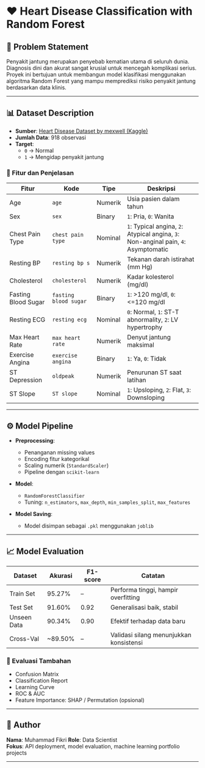 # ❤️ Heart Disease Classification with Random Forest

## 📌 Problem Statement
Penyakit jantung merupakan penyebab kematian utama di seluruh dunia. Diagnosis dini dan akurat sangat krusial untuk mencegah komplikasi serius. Proyek ini bertujuan untuk membangun model klasifikasi menggunakan algoritma Random Forest yang mampu memprediksi risiko penyakit jantung berdasarkan data klinis.

---

## 📊 Dataset Description

- **Sumber**: [Heart Disease Dataset by mexwell (Kaggle)](https://www.kaggle.com/datasets/mexwell/heart-disease-dataset)
- **Jumlah Data**: 918 observasi
- **Target**: 
  - `0` → Normal
  - `1` → Mengidap penyakit jantung

### 🧬 Fitur dan Penjelasan

| Fitur | Kode | Tipe | Deskripsi |
|------|------|------|-----------|
| Age | `age` | Numerik | Usia pasien dalam tahun |
| Sex | `sex` | Binary | `1`: Pria, `0`: Wanita |
| Chest Pain Type | `chest pain type` | Nominal | `1`: Typical angina, `2`: Atypical angina, `3`: Non-anginal pain, `4`: Asymptomatic |
| Resting BP | `resting bp s` | Numerik | Tekanan darah istirahat (mm Hg) |
| Cholesterol | `cholesterol` | Numerik | Kadar kolesterol (mg/dl) |
| Fasting Blood Sugar | `fasting blood sugar` | Binary | `1`: >120 mg/dl, `0`: <=120 mg/dl |
| Resting ECG | `resting ecg` | Nominal | `0`: Normal, `1`: ST-T abnormality, `2`: LV hypertrophy |
| Max Heart Rate | `max heart rate` | Numerik | Denyut jantung maksimal |
| Exercise Angina | `exercise angina` | Binary | `1`: Ya, `0`: Tidak |
| ST Depression | `oldpeak` | Numerik | Penurunan ST saat latihan |
| ST Slope | `ST slope` | Nominal | `1`: Upsloping, `2`: Flat, `3`: Downsloping |

---

## ⚙️ Model Pipeline

- **Preprocessing**:
  - Penanganan missing values
  - Encoding fitur kategorikal
  - Scaling numerik (`StandardScaler`)
  - Pipeline dengan `scikit-learn`

- **Model**:
  - `RandomForestClassifier`
  - Tuning: `n_estimators`, `max_depth`, `min_samples_split`, `max_features`

- **Model Saving**:
  - Model disimpan sebagai `.pkl` menggunakan `joblib`

---

## 📈 Model Evaluation

| Dataset         | Akurasi  | F1-score | Catatan                                   |
|-----------------|----------|----------|--------------------------------------------|
| Train Set       | 95.27%   | –        | Performa tinggi, hampir overfitting        |
| Test Set        | 91.60%   | 0.92     | Generalisasi baik, stabil                  |
| Unseen Data     | 90.34%   | 0.90     | Efektif terhadap data baru                 |
| Cross-Val       | ~89.50%  | –        | Validasi silang menunjukkan konsistensi    |

### 🧪 Evaluasi Tambahan
- Confusion Matrix
- Classification Report
- Learning Curve
- ROC & AUC
- Feature Importance: SHAP / Permutation (opsional)

---

## 📎 Author

**Nama**: Muhammad Fikri
**Role**: Data Scientist  
**Fokus**: API deployment, model evaluation, machine learning portfolio projects

---
